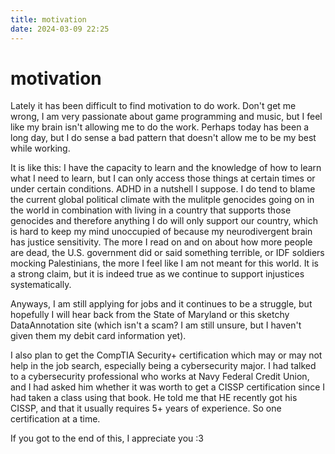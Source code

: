 ```yaml
---
title: motivation
date: 2024-03-09 22:25
---
```


# motivation

Lately it has been difficult to find motivation to do work. Don't get me wrong, I am very passionate about game programming and music, but I feel like my brain isn't allowing me to do the work. Perhaps today has been a long day, but I do sense a bad pattern that doesn't allow me to be my best while working.

It is like this: I have the capacity to learn and the knowledge of how to learn what I need to learn, but I can only access those things at certain times or under certain conditions. ADHD in a nutshell I suppose. I do tend to blame the current global political climate with the mulitple genocides going on in the world in combination with living in a country that supports those genocides and therefore anything I do will only support our country, which is hard to keep my mind unoccupied of because my neurodivergent brain has justice sensitivity. The more I read on and on about how more people are dead, the U.S. government did or said something terrible, or IDF soldiers mocking Palestinians, the more I feel like I am not meant for this world. It is a strong claim, but it is indeed true as we continue to support injustices systematically.

Anyways, I am still applying for jobs and it continues to be a struggle, but hopefully I will hear back from the State of Maryland or this sketchy DataAnnotation site (which isn't a scam? I am still unsure, but I haven't given them my debit card information yet).

I also plan to get the CompTIA Security+ certification which may or may not help in the job search, especially being a cybersecurity major. I had talked to a cybersecurity professional who works at Navy Federal Credit Union, and I had asked him whether it was worth to get a CISSP certification since I had taken a class using that book. He told me that HE recently got his CISSP, and that it usually requires 5+ years of experience. So one certification at a time.

If you got to the end of this, I appreciate you :3